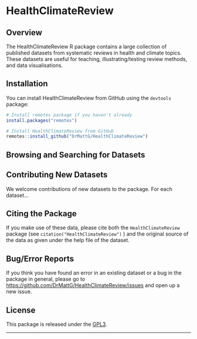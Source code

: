 # HealthClimateReview

## Overview

The HealthClimateReview R package contains a large collection of published datasets from systematic reviews in health and climate topics. These datasets are useful for teaching, illustrating/testing review methods, and data visualisations. 


## Installation

You can install HealthClimateReview from GitHub using the `devtools` package:

```R
# Install remotes package if you haven't already
install.packages("remotes")

# Install HealthClimateReview from GitHub
remotes::install_github("DrMattG/HealthClimateReview")
```

## Browsing and Searching for Datasets


## Contributing New Datasets

We welcome contributions of new datasets to the package. For each dataset...

## Citing the Package

If you make use of these data, please cite both the `HealthClimateReview` package (see `citation("HealthClimateReview")` ) and the original source of the data as given under the help file of the dataset.

## Bug/Error Reports

If you think you have found an error in an existing dataset or a bug in the package in general, please go to https://github.com/DrMattG/HealthClimateReview/issues and open up a new issue.

## License

This package is released under the [GPL3](LICENSE).

---
